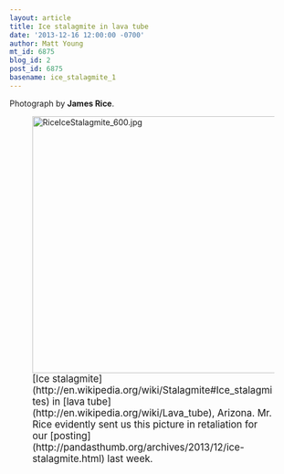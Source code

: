 ```yaml
---
layout: article
title: Ice stalagmite in lava tube
date: '2013-12-16 12:00:00 -0700'
author: Matt Young
mt_id: 6875
blog_id: 2
post_id: 6875
basename: ice_stalagmite_1
---
```

Photograph by **James Rice**.

<figure>
<img src="{{ site.baseurl }}/uploads/2013/RiceIceStalagmite_600.jpg" alt="RiceIceStalagmite_600.jpg" width="600" height="450" />
<figcaption markdown="span">
<big>[Ice stalagmite](http://en.wikipedia.org/wiki/Stalagmite#Ice_stalagmites) in [lava tube](http://en.wikipedia.org/wiki/Lava_tube), Arizona. Mr. Rice evidently sent us this picture in retaliation for our [posting](http://pandasthumb.org/archives/2013/12/ice-stalagmite.html) last week.</big>

</figcaption>
</figure>
